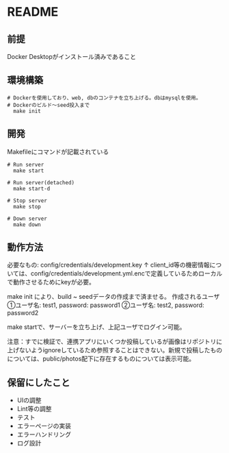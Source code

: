 # README

## 前提
Docker Desktopがインストール済みであること

## 環境構築
```
# Dockerを使用しており、web, dbのコンテナを立ち上げる。dbはmysqlを使用。
# Dockerのビルド〜seed投入まで
  make init
```

## 開発
Makefileにコマンドが記載されている
```
# Run server
  make start
   
# Run server(detached)
  make start-d
  
# Stop server
  make stop

# Down server
  make down
```

## 動作方法
必要なもの: config/credentials/development.key
↑ client_id等の機密情報については、config/credentials/development.yml.encで定義しているためローカルで動作させるためにkeyが必要。

make init により、build ~ seedデータの作成まで済ませる。
作成されるユーザ
①ユーザ名: test1, password: password1
②ユーザ名: test2, password: password2


make startで、サーバーを立ち上げ、上記ユーザでログイン可能。

注意：すでに検証で、連携アプリにいくつか投稿しているが画像はリポジトリに上げないようignoreしているため参照することはできない。新規で投稿したものについては、public/photos配下に存在するものについては表示可能。

## 保留にしたこと
- UIの調整
- Lint等の調整
- テスト
- エラーページの実装
- エラーハンドリング
- ログ設計
